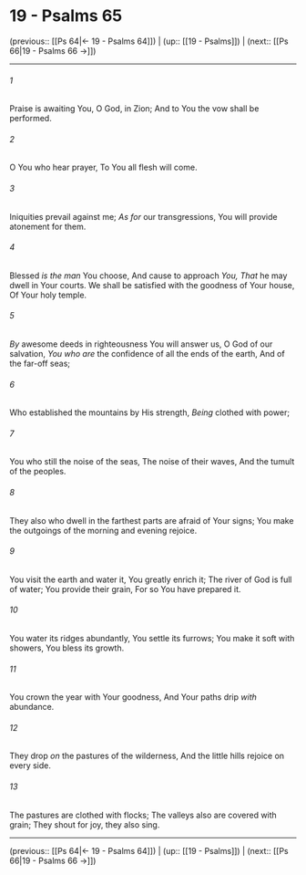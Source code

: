 # 19 - Psalms 65

(previous:: [[Ps 64|← 19 - Psalms 64]]) | (up:: [[19 - Psalms]]) | (next:: [[Ps 66|19 - Psalms 66 →]])

***


###### 1 
Praise is awaiting You, O God, in Zion; And to You the vow shall be performed. 

###### 2 
O You who hear prayer, To You all flesh will come. 

###### 3 
Iniquities prevail against me; _As for_ our transgressions, You will provide atonement for them. 

###### 4 
Blessed _is the man_ You choose, And cause to approach _You,_ _That_ he may dwell in Your courts. We shall be satisfied with the goodness of Your house, Of Your holy temple. 

###### 5 
_By_ awesome deeds in righteousness You will answer us, O God of our salvation, _You who are_ the confidence of all the ends of the earth, And of the far-off seas; 

###### 6 
Who established the mountains by His strength, _Being_ clothed with power; 

###### 7 
You who still the noise of the seas, The noise of their waves, And the tumult of the peoples. 

###### 8 
They also who dwell in the farthest parts are afraid of Your signs; You make the outgoings of the morning and evening rejoice. 

###### 9 
You visit the earth and water it, You greatly enrich it; The river of God is full of water; You provide their grain, For so You have prepared it. 

###### 10 
You water its ridges abundantly, You settle its furrows; You make it soft with showers, You bless its growth. 

###### 11 
You crown the year with Your goodness, And Your paths drip _with_ abundance. 

###### 12 
They drop _on_ the pastures of the wilderness, And the little hills rejoice on every side. 

###### 13 
The pastures are clothed with flocks; The valleys also are covered with grain; They shout for joy, they also sing.

***

(previous:: [[Ps 64|← 19 - Psalms 64]]) | (up:: [[19 - Psalms]]) | (next:: [[Ps 66|19 - Psalms 66 →]])
